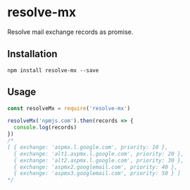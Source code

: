 # resolve-mx

Resolve mail exchange records as promise.

## Installation

```
npm install resolve-mx --save
```

## Usage

<!-- eslint-disable strict,no-console -->

```js
const resolveMx = require('resolve-mx')

resolveMx('npmjs.com').then(records => {
  console.log(records)
})
/*
[ { exchange: 'aspmx.l.google.com', priority: 10 },
  { exchange: 'alt1.aspmx.l.google.com', priority: 20 },
  { exchange: 'alt2.aspmx.l.google.com', priority: 30 },
  { exchange: 'aspmx2.googlemail.com', priority: 40 },
  { exchange: 'aspmx3.googlemail.com', priority: 50 } ]
*/
```
